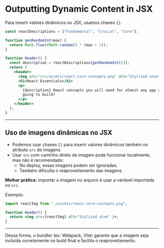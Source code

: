 
# Outputting Dynamic Content in JSX

Para inserir valores dinâmicos no JSX, usamos chaves `{}`.

```jsx
const reactDescriptions = ["Fundamental", "Crucial", "Core"];

function genRandomInt(max) {
  return Math.floor(Math.random() * (max + 1));
}

function Header() {
  const description = reactDescriptions[genRandomInt(2)];
  return (
    <header>
      <img src="src/assets/react-core-concepts.png" alt="Stylized atom" />
      <h1>React Essentials</h1>
      <p>
        {description} React concepts you will need for almost any app you are
        going to build!
      </p>
    </header>
  );
}
```

---

## Uso de imagens dinâmicas no JSX

- Podemos usar chaves `{}` para inserir valores dinâmicos também no atributo `src` de imagens.
- Usar `src` com caminho direto da imagem pode funcionar localmente, mas não é recomendado:
  - No deploy, essas imagens podem ser ignoradas.
  - Também dificulta o reaproveitamento das imagens.
  
**Melhor prática:** importar a imagem no arquivo e usar a variável importada no `src`.

Exemplo:

```jsx
import reactImg from "./assets/react-core-concepts.png";

function Header() {
  return <img src={reactImg} alt="Stylized atom" />;
}
```

---

Dessa forma, o bundler (ex: Webpack, Vite) garante que a imagem seja incluída corretamente no build final e facilita o reaproveitamento.
